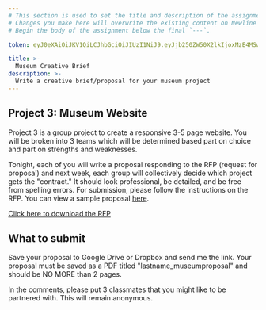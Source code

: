 ```yaml
---
# This section is used to set the title and description of the assignment on Newline. Do not edit `token`.
# Changes you make here will overwrite the existing content on Newline when synced via Github.
# Begin the body of the assignment below the final `---`.

token: eyJ0eXAiOiJKV1QiLCJhbGciOiJIUzI1NiJ9.eyJjb250ZW50X2lkIjoxMzE4MSwiY29udGVudF90eXBlIjoiQXNzaWdubWVudCJ9.3z6VWYXjqjYv0sZE2lcc0AHjgY1lE9IcyTBoY7WBoYs

title: >-
  Museum Creative Brief
description: >-
  Write a creative brief/proposal for your museum project
---
```

## Project 3: Museum Website
Project 3 is a group project to create a responsive 3-5 page website. You will be broken into 3 teams which will be determined based part on choice and part on strengths and weaknesses.  

Tonight, each of you will write a proposal responding to the RFP (request for proposal) and next week, each group will collectively decide which project gets the "contract." It should look professional, be detailed, and be free from spelling errors. For submission, please follow the instructions on the RFP. You can view a sample proposal [here](https://www.dropbox.com/s/at3rreuwzdog6ax/LexiNamer_ISSDesignProposal.pdf?dl=0).

[Click here to download the RFP](https://github.com/lexinamer/tiyraleigh/blob/master/assignments/museum/NcMuseumRFP.pdf)

## What to submit
Save your proposal to Google Drive or Dropbox and send me the link. Your proposal must be saved as a PDF titled "lastname_museumproposal" and should be NO MORE than 2 pages. 

In the comments, please put 3 classmates that you might like to be partnered with. This will remain anonymous. 
